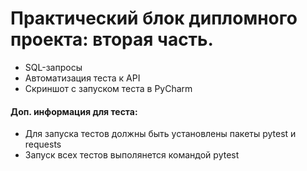 ﻿# Практический блок дипломного проекта: вторая часть.
- SQL-запросы
- Автоматизация теста к API
- Скриншот с запуском теста в PyCharm

#### Доп. информация для теста:
- Для запуска тестов должны быть установлены пакеты pytest и requests
- Запуск всех тестов выполянется командой pytest